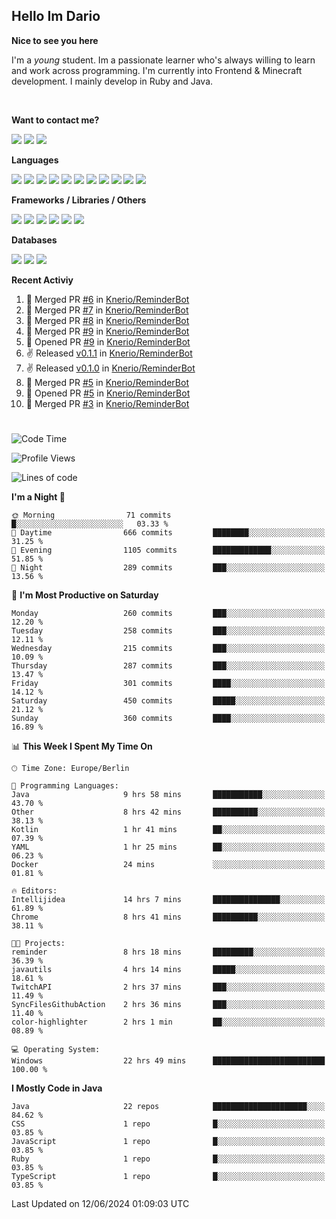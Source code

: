 <h2>Hello Im Dario</h2>

**Nice to see you here**

I'm a *young* student. Im a passionate learner who's always willing to learn and work across
programming. I'm currently into Frontend & Minecraft development. I mainly develop in Ruby and Java.

<br/>

**Want to contact me?**

<a href="https://github.com/knerio"><img src="https://img.shields.io/badge/-Github-blue?style=for-the-badge&logo=github&logoColor=white"/></a> <a href="https://discord.com/users/639416958923702292"><img src="https://img.shields.io/badge/-knerio-blue?style=for-the-badge&logo=discord&logoColor=white"/></a> <a href="https://twitch.tv/dopalos_"><img src="https://img.shields.io/badge/-twitch-blue?style=for-the-badge&logo=twitch&logoColor=white"/></a>

**Languages**

<img src="https://img.shields.io/badge/-HTML-blue?style=for-the-badge&logo=html5&logoColor=white"/> <img src="https://img.shields.io/badge/-CSS-blue?style=for-the-badge&logo=CSS3&logoColor=white"/> <img src="https://img.shields.io/badge/-Javascript-blue?style=for-the-badge&logo=javascript&logoColor=white"/> <img src="https://img.shields.io/badge/-Typescript-blue?style=for-the-badge&logo=TypeScript&logoColor=white"/> <img src="https://img.shields.io/badge/-Java-blue?style=for-the-badge&logo=java&logoColor=white"/> <img src="https://img.shields.io/badge/-Kotlin-blue?style=for-the-badge&logo=kotlin&logoColor=white"/> <img src="https://img.shields.io/badge/-SQL-blue?style=for-the-badge&logo=MYSQL&logoColor=white"/> <img src="https://img.shields.io/badge/-Markdown-blue?style=for-the-badge&logo=Markdown&logoColor=white"/> <img src="https://img.shields.io/badge/-JSON-blue?style=for-the-badge&logo=JSON&logoColor=white"/> <img src="https://img.shields.io/badge/-Git-blue?style=for-the-badge&logo=Git&logoColor=white"/> <img src="https://img.shields.io/badge/-Ruby-blue?style=for-the-badge&logo=Ruby&logoColor=white"/>
<br/>

 **Frameworks / Libraries / Others**

<img src="https://img.shields.io/badge/-Bootstrap-blue?style=for-the-badge&logo=Bootstrap&logoColor=white"/> <img src="https://img.shields.io/badge/-Node.JS-blue?style=for-the-badge&logo=node.js&logoColor=white"/> <img src="https://img.shields.io/badge/-React-blue?style=for-the-badge&logo=React&logoColor=white"/> <img src="https://img.shields.io/badge/-Express-blue?style=for-the-badge&logo=Express&logoColor=white"/> <img src="https://img.shields.io/badge/-Next.Js-blue?style=for-the-badge&logo=Next.Js&logoColor=white"/> <img src="https://img.shields.io/badge/-Ruby_On_Rails-blue?style=for-the-badge&logo=ruby-on-rails&logoColor=white"/>

**Databases**

<img src="https://img.shields.io/badge/-MongoDB-blue?style=for-the-badge&logo=mongodb&logoColor=white"/> <img src="https://img.shields.io/badge/-MariaDB-blue?style=for-the-badge&logo=MariaDB&logoColor=white"/>
<img src="https://img.shields.io/badge/-PostgreSQL-blue?style=for-the-badge&logo=PostgreSQl&logoColor=white"/>

**Recent Activiy**

<!--RECENT_ACTIVITY:start-->
1. 🎉 Merged PR [#6](https://github.com/Knerio/ReminderBot/pull/6) in [Knerio/ReminderBot](https://github.com/Knerio/ReminderBot)<br>
2. 🎉 Merged PR [#7](https://github.com/Knerio/ReminderBot/pull/7) in [Knerio/ReminderBot](https://github.com/Knerio/ReminderBot)<br>
3. 🎉 Merged PR [#8](https://github.com/Knerio/ReminderBot/pull/8) in [Knerio/ReminderBot](https://github.com/Knerio/ReminderBot)<br>
4. 🎉 Merged PR [#9](https://github.com/Knerio/ReminderBot/pull/9) in [Knerio/ReminderBot](https://github.com/Knerio/ReminderBot)<br>
5. 💪 Opened PR [#9](https://github.com/Knerio/ReminderBot/pull/9) in [Knerio/ReminderBot](https://github.com/Knerio/ReminderBot)<br>
6. ✌️ Released [v0.1.1](https://github.com/Knerio/ReminderBot/releases/tag/v0.1.1) in [Knerio/ReminderBot](https://github.com/Knerio/ReminderBot)<br>
7. ✌️ Released [v0.1.0](https://github.com/Knerio/ReminderBot/releases/tag/v0.1.0) in [Knerio/ReminderBot](https://github.com/Knerio/ReminderBot)<br>
8. 🎉 Merged PR [#5](https://github.com/Knerio/ReminderBot/pull/5) in [Knerio/ReminderBot](https://github.com/Knerio/ReminderBot)<br>
9. 💪 Opened PR [#5](https://github.com/Knerio/ReminderBot/pull/5) in [Knerio/ReminderBot](https://github.com/Knerio/ReminderBot)<br>
10. 🎉 Merged PR [#3](https://github.com/Knerio/ReminderBot/pull/3) in [Knerio/ReminderBot](https://github.com/Knerio/ReminderBot)<br>
<!--RECENT_ACTIVITY:end-->
 
#

<!--START_SECTION:waka-->
![Code Time](http://img.shields.io/badge/Code%20Time-376%20hrs%204%20mins-blue)

![Profile Views](http://img.shields.io/badge/Profile%20Views-1015-blue)

![Lines of code](https://img.shields.io/badge/From%20Hello%20World%20I%27ve%20Written-105.5%20thousand%20lines%20of%20code-blue)

**I'm a Night 🦉** 

```text
🌞 Morning                71 commits          █░░░░░░░░░░░░░░░░░░░░░░░░   03.33 % 
🌆 Daytime                666 commits         ████████░░░░░░░░░░░░░░░░░   31.25 % 
🌃 Evening                1105 commits        █████████████░░░░░░░░░░░░   51.85 % 
🌙 Night                  289 commits         ███░░░░░░░░░░░░░░░░░░░░░░   13.56 % 
```
📅 **I'm Most Productive on Saturday** 

```text
Monday                   260 commits         ███░░░░░░░░░░░░░░░░░░░░░░   12.20 % 
Tuesday                  258 commits         ███░░░░░░░░░░░░░░░░░░░░░░   12.11 % 
Wednesday                215 commits         ███░░░░░░░░░░░░░░░░░░░░░░   10.09 % 
Thursday                 287 commits         ███░░░░░░░░░░░░░░░░░░░░░░   13.47 % 
Friday                   301 commits         ████░░░░░░░░░░░░░░░░░░░░░   14.12 % 
Saturday                 450 commits         █████░░░░░░░░░░░░░░░░░░░░   21.12 % 
Sunday                   360 commits         ████░░░░░░░░░░░░░░░░░░░░░   16.89 % 
```


📊 **This Week I Spent My Time On** 

```text
🕑︎ Time Zone: Europe/Berlin

💬 Programming Languages: 
Java                     9 hrs 58 mins       ███████████░░░░░░░░░░░░░░   43.70 % 
Other                    8 hrs 42 mins       ██████████░░░░░░░░░░░░░░░   38.13 % 
Kotlin                   1 hr 41 mins        ██░░░░░░░░░░░░░░░░░░░░░░░   07.39 % 
YAML                     1 hr 25 mins        ██░░░░░░░░░░░░░░░░░░░░░░░   06.23 % 
Docker                   24 mins             ░░░░░░░░░░░░░░░░░░░░░░░░░   01.81 % 

🔥 Editors: 
Intellijidea             14 hrs 7 mins       ███████████████░░░░░░░░░░   61.89 % 
Chrome                   8 hrs 41 mins       ██████████░░░░░░░░░░░░░░░   38.11 % 

🐱‍💻 Projects: 
reminder                 8 hrs 18 mins       █████████░░░░░░░░░░░░░░░░   36.39 % 
javautils                4 hrs 14 mins       █████░░░░░░░░░░░░░░░░░░░░   18.61 % 
TwitchAPI                2 hrs 37 mins       ███░░░░░░░░░░░░░░░░░░░░░░   11.49 % 
SyncFilesGithubAction    2 hrs 36 mins       ███░░░░░░░░░░░░░░░░░░░░░░   11.40 % 
color-highlighter        2 hrs 1 min         ██░░░░░░░░░░░░░░░░░░░░░░░   08.89 % 

💻 Operating System: 
Windows                  22 hrs 49 mins      █████████████████████████   100.00 % 
```

**I Mostly Code in Java** 

```text
Java                     22 repos            █████████████████████░░░░   84.62 % 
CSS                      1 repo              █░░░░░░░░░░░░░░░░░░░░░░░░   03.85 % 
JavaScript               1 repo              █░░░░░░░░░░░░░░░░░░░░░░░░   03.85 % 
Ruby                     1 repo              █░░░░░░░░░░░░░░░░░░░░░░░░   03.85 % 
TypeScript               1 repo              █░░░░░░░░░░░░░░░░░░░░░░░░   03.85 % 
```




 Last Updated on 12/06/2024 01:09:03 UTC
<!--END_SECTION:waka-->

